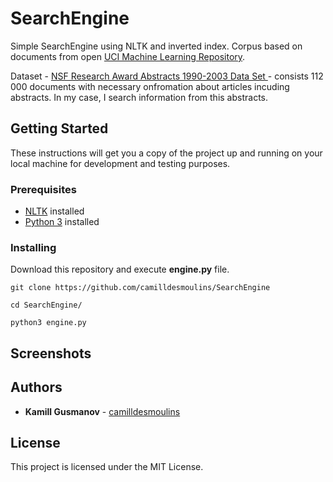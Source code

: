 # SearchEngine
Simple SearchEngine using NLTK and inverted index. Corpus based on documents from open [UCI Machine Learning Repository](http://archive.ics.uci.edu/ml/index.php).

Dataset - [NSF Research Award Abstracts 1990-2003 Data Set ](http://archive.ics.uci.edu/ml/datasets/NSF+Research+Award+Abstracts+1990-2003) - consists 112 000 documents with necessary onfromation about articles incuding abstracts.
In my case, I search information from this abstracts.  
## Getting Started
These instructions will get you a copy of the project up and running on your local machine for development and testing purposes.

### Prerequisites
- [NLTK](http://www.nltk.org/) installed
- [Python 3](https://www.python.org/downloads/) installed

### Installing
Download this repository and execute **engine.py** file.
```angular2html
git clone https://github.com/camilldesmoulins/SearchEngine

cd SearchEngine/

python3 engine.py 
```

## Screenshots

## Authors
- **Kamill Gusmanov** - [camilldesmoulins](https://github.com/camilldesmoulins)

## License
This project is licensed under the MIT License.